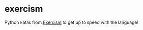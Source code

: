# exercism

Python katas from [Exercism](https://exercism.org) to get up to speed with the language!
